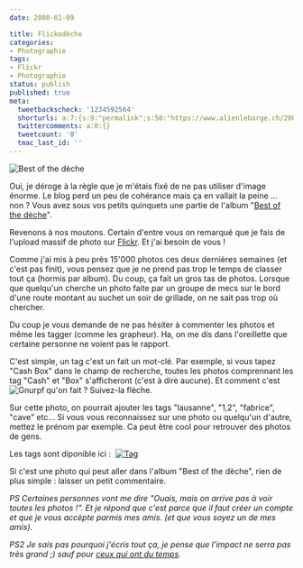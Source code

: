 ```yaml
---
date: 2008-01-09

title: Flickodèche
categories:
- Photographie
tags:
- Flickr
- Photographie
status: publish
published: true
meta:
  tweetbackscheck: '1234592564'
  shorturls: a:7:{s:9:"permalink";s:50:"https://www.alienlebarge.ch/2008/01/09/flickodeche/";s:7:"tinyurl";s:25:"https://tinyurl.com/ajx3b9";s:4:"isgd";s:17:"https://is.gd/ivM1";s:5:"bitly";s:18:"https://bit.ly/Qfqy";s:5:"snipr";s:22:"https://snipr.com/bcy65";s:5:"snurl";s:22:"https://snurl.com/bcy65";s:7:"snipurl";s:24:"https://snipurl.com/bcy65";}
  twittercomments: a:0:{}
  tweetcount: '0'
  tmac_last_id: ''
---
```

<img src="https://dlgjp9x71cipk.cloudfront.net/2008/01/deche.png" alt="Best of the dèche" />

Oui, je déroge à la règle que je m'étais fixé de ne pas utiliser d'image énorme. Le blog perd un peu de cohérance mais ça en vallait la peine ... non ?
Vous avez sous vos petits quinquets une partie de l'album "<a href="https://www.flickr.com/photos/alienlebarge/sets/72157601276042327/" title="l'album best of the dèche">Best of the dèche</a>".

Revenons à nos moutons.
Certain d'entre vous on remarqué que je fais de l'upload massif de photo sur <a href="https://www.flickr.com/photos/alienlebarge/" title="Mes photos sur Flickr">Flickr</a>.
Et j'ai besoin de vous !

<!--more-->Comme j'ai mis à peu près 15'000 photos ces deux dernières semaines (et c'est pas finit), vous pensez que je ne prend pas trop le temps de classer tout ça (hormis par album). Du coup, ça fait un gros tas de photos. Lorsque que quelqu'un cherche un photo faite par un groupe de mecs sur le bord d'une route montant au suchet un soir de grillade, on ne sait pas trop où chercher.

Du coup je vous demande de ne pas hésiter à commenter les photos et même les tagger (comme les grapheur). Ha, on me dis dans l'oreillette que certaine personne ne voient pas le rapport.

C'est simple, un tag c'est un fait un mot-clé. Par exemple, si vous tapez "Cash Box" dans le champ de recherche, toutes les photos comprennant les tag "Cash" et "Box" s'afficheront (c'est à dire aucune).
Et comment c'est qu'on fait ?
<a href="https://dlgjp9x71cipk.cloudfront.net/2008/01/gnurpf.png" title="Gnurpf"><img src="https://dlgjp9x71cipk.cloudfront.net/2008/01/gnurpf.thumbnail.png" alt="Gnurpf" align="left" /></a>Suivez-la flèche.

Sur cette photo, on pourrait ajouter les tags "lausanne", "1,2", "fabrice", "cave" etc...
Si vous vous reconnaissez sur une photo ou quelqu'un d'autre, mettez le prénom par exemple. Ca peut être cool pour retrouver des photos de gens.

Les tags sont diponible ici :  <a href="https://dlgjp9x71cipk.cloudfront.net/2008/01/tag.png" title="Tag"><img src="https://dlgjp9x71cipk.cloudfront.net/2008/01/tag.thumbnail.png" alt="Tag" /></a>

Si c'est une photo qui peut aller dans l'album "Best of the dèche", rien de plus simple : laisser un petit commentaire.

<em>PS
Certaines personnes vont me dire "Ouais, mais on arrive pas à voir toutes les photos !". Et je répond que c'est parce que il faut créer un compte et que je vous accèpte parmis mes amis. (et que vous soyez un de mes amis).</em>

<em>PS2
Je sais pas pourquoi j'écris tout ça, je pense que l'impact ne serra pas très grand ;) sauf pour <a href="https://dlgjp9x71cipk.cloudfront.net/2008/01/perruque.jpg" title="Mr. Anonyme">ceux qui ont du temps</a>. </em>
